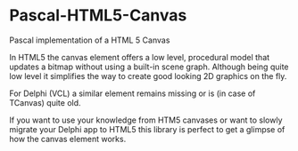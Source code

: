 # Pascal-HTML5-Canvas
Pascal implementation of a HTML 5 Canvas

In HTML5 the canvas element offers a low level, procedural model that updates a bitmap without using a built-in scene graph. Although being quite low level it simplifies the way to create good looking 2D graphics on the fly.

For Delphi (VCL) a similar element remains missing or is (in case of TCanvas) quite old.

If you want to use your knowledge from HTM5 canvases or want to slowly migrate your Delphi app to HTML5 this library is perfect to get a glimpse of how the canvas element works.
